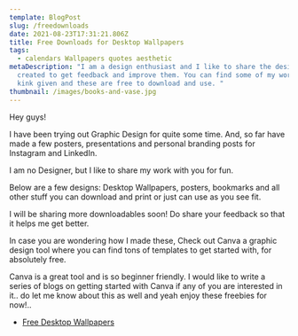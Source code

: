 ```yaml
---
template: BlogPost
slug: /freedownloads
date: 2021-08-23T17:31:21.806Z
title: Free Downloads for Desktop Wallpapers
tags:
  - calendars Wallpapers quotes aesthetic
metaDescription: "I am a design enthusiast and I like to share the designs I
  created to get feedback and improve them. You can find some of my work in the
  kink given and these are free to download and use. "
thumbnail: /images/books-and-vase.jpg
---
```

Hey guys! 

I have been trying out Graphic Design for quite some time. And, so far have made a few posters, presentations and personal branding posts for Instagram and LinkedIn.

I am no Designer, but I like to share my work with you for fun.

Below are a few designs: Desktop Wallpapers, posters, bookmarks and all other stuff you can download and print or just can use as you see fit.

I will be sharing more downloadables soon! Do share your feedback so that it helps me get better.

In case you are wondering how I made these, Check out Canva a graphic design tool where you can find tons of templates to get started with, for absolutely free.

Canva is a great tool and is so beginner friendly. I would like to write a series of blogs on getting started with Canva if any of you are interested in it.. do let me know about this as well and yeah enjoy these freebies for now!..



* [Free Desktop Wallpapers](https://www.canva.com/design/DAEhSLm3JsM/-0TieCvYEHalh-K37EwsQw/view?utm_content=DAEhSLm3JsM&utm_campaign=designshare&utm_medium=link&utm_source=publishsharelink)[](https://www.canva.com/design/DAEhSLm3JsM/-0TieCvYEHalh-K37EwsQw/view?utm_content=DAEhSLm3JsM&utm_campaign=designshare&utm_medium=link&utm_source=publishsharelink)